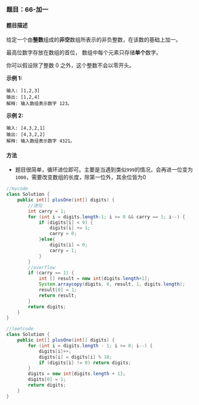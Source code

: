 ### 题目：66-加一

#### 题目描述

给定一个由**整数**组成的**非空**数组所表示的非负整数，在该数的基础上加一。

最高位数字存放在数组的首位， 数组中每个元素只存储**单个**数字。

你可以假设除了整数 0 之外，这个整数不会以零开头。

**示例 1:**

```
输入: [1,2,3]
输出: [1,2,4]
解释: 输入数组表示数字 123。
```

**示例 2:**

```
输入: [4,3,2,1]
输出: [4,3,2,2]
解释: 输入数组表示数字 4321。
```

#### 方法

* 题目很简单，循环进位即可。主要是当遇到类似`999`的情况，会再进一位变为`1000`，需要改变数组的长度，除第一位外，其余位皆为0

```java
//mycode
class Solution {
    public int[] plusOne(int[] digits) {
        //进位
        int carry = 1;
        for (int i = digits.length-1; i >= 0 && carry == 1; i--) {
            if (digits[i] < 9) {
                digits[i] += 1;
                carry = 0;
            }else{
                digits[i] = 0;
                carry = 1;
            }
        }
        //overflow
        if (carry == 1) {
            int [] result = new int[digits.length+1];
            System.arraycopy(digits, 0, result, 1, digits.length);
            result[0] = 1;
            return result;
        }
        return digits;
    }
}
```

```java
//leetcode
class Solution {
    public int[] plusOne(int[] digits) {
        for (int i = digits.length - 1; i >= 0; i--) {
            digits[i]++;
            digits[i] = digits[i] % 10;
            if (digits[i] != 0) return digits;
        }
        digits = new int[digits.length + 1];
        digits[0] = 1;
        return digits;
    }
}
```

